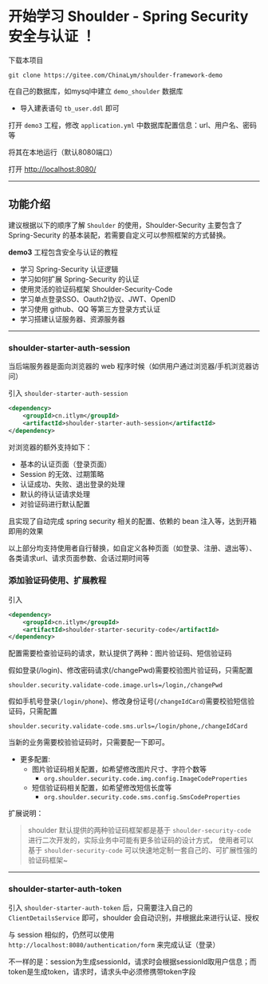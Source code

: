 # 开始学习 Shoulder - Spring Security 安全与认证 ！

下载本项目

```
git clone https://gitee.com/ChinaLym/shoulder-framework-demo
```

在自己的数据库，如mysql中建立 `demo_shoulder` 数据库
- 导入建表语句 `tb_user.ddl` 即可

打开 `demo3` 工程，修改 `application.yml` 中数据库配置信息：url、用户名、密码等

将其在本地运行（默认8080端口）

打开 [http://localhost:8080/](http://localhost:8080) 

---

## 功能介绍

建议根据以下的顺序了解 `Shoulder` 的使用，Shoulder-Security 主要包含了 Spring-Security 的基本装配，若需要自定义可以参照框架的方式替换。

**demo3** 工程包含安全与认证的教程
- 学习 Spring-Security 认证逻辑
- 学习如何扩展 Spring-Security 的认证
- 使用灵活的验证码框架 Shoulder-Security-Code
- 学习单点登录SSO、Oauth2协议、JWT、OpenID
- 学习使用 github、QQ 等第三方登录方式认证
- 学习搭建认证服务器、资源服务器


---
### shoulder-starter-auth-session

当后端服务器是面向浏览器的 web 程序时候（如供用户通过浏览器/手机浏览器访问）

引入 `shoulder-starter-auth-session`

```xml
<dependency>
    <groupId>cn.itlym</groupId>
    <artifactId>shoulder-starter-auth-session</artifactId>
</dependency>
```          

对浏览器的额外支持如下：
- 基本的认证页面（登录页面）
- Session 的无效、过期策略
- 认证成功、失败、退出登录的处理
- 默认的待认证请求处理
- 对验证码进行默认配置

且实现了自动完成 spring security 相关的配置、依赖的 bean 注入等，达到开箱即用的效果

以上部分均支持使用者自行替换，如自定义各种页面（如登录、注册、退出等）、各类请求url、请求页面参数、会话过期时间等


### 添加验证码使用、扩展教程

引入

```xml
<dependency>
    <groupId>cn.itlym</groupId>
    <artifactId>shoulder-starter-security-code</artifactId>
</dependency>
```

配置需要检查验证码的请求，默认提供了两种：图片验证码、短信验证码

假如登录(/login)、修改密码请求(/changePwd)需要校验图片验证码，只需配置

`shoulder.security.validate-code.image.urls=/login,/changePwd`

假如手机号登录(`/login/phone`)、修改身份证号(`/changeIdCard`)需要校验短信验证码，只需配置

`shoulder.security.validate-code.sms.urls=/login/phone,/changeIdCard`

当新的业务需要校验验证码时，只需要配一下即可。

- 更多配置:
    - 图片验证码相关配置，如希望修改图片尺寸、字符个数等
        - `org.shoulder.security.code.img.config.ImageCodeProperties` 
    - 短信验证码相关配置，如希望修改短信长度等
        - `org.shoulder.security.code.sms.config.SmsCodeProperties`

扩展说明：
> shoulder 默认提供的两种验证码框架都是基于 `shoulder-security-code` 进行二次开发的，实际业务中可能有更多验证码的设计方式，
使用者可以基于 `shoulder-security-code` 可以快速地定制一套自己的、可扩展性强的验证码框架~


---

### shoulder-starter-auth-token

引入 `shoulder-starter-auth-token` 后，只需要注入自己的 `ClientDetailsService` 即可，shoulder 会自动识别，并根据此来进行认证、授权

与 session 相似的，仍然可以使用 `http://localhost:8080/authentication/form` 来完成认证（登录）

不一样的是：session为生成sessionId，请求时会根据sessionId取用户信息；而token是生成token，请求时，请求头中必须修携带token字段

